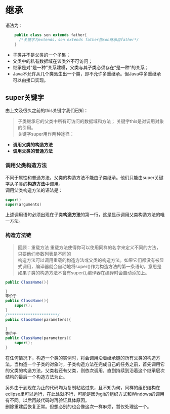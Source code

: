 # 继承
语法为：  
```java
    public class son extends father{
      /*关键字为extends，son extends father指son继承自father*/      
    }
```
* 子类并不是父类的一个子集；
* 父类中的私有数据域在该类外不可访问；
* 继承是对“是一种”关系建模，父类与其子类必须存在“是一种”的关系；
* Java不允许从几个类派生出一个类，即不允许多重继承。但Java中多重继承可以由接口实现。  
## super关键字
由上文及很久之前的this关键字我们已知：
>子类继承它的父类中所有可访问的数据域和方法；
>关键字this是对调用对象的引用。  
关键字super用作两种途径：
* **调用父类的构造方法**  
* **调用父类的普通方法**
### 调用父类构造方法
不同于属性和普通方法，父类的构造方法不能由子类继承。他们只能由super关键字从子类的**构造方法**中调用。  
调用父类构造方法的语法是：
```java
super()  
super(arguments)  
```
上述调用语句必须出现在子类**构造方法**的第一行，这是显示调用父类构造方法的唯一方法。  

### 构造方法链  
>回顾：重载方法
>重载方法使得你可以使用同样的名字来定义不同的方法，只要他们参数列表是不同的  
构造方法可以调用重载的构造方法或父类的构造方法。如果它们都没有被显式调用，编译器就会自动地将super()作为构造方法的第一条语句。意思是如果子类的构造方法不含有super(),编译器在编译时会自动添加上。
```java  
public ClassName(){

}  
等价于  
public ClassName(){
    super();
}
/**********************/
public ClassName(parameters){

}  
等价于  
public ClassName(parameters){
    super();
}

```
在任何情况下，构造一个类的实例时，将会调用沿着继承链的所有父类的构造方法。当构造一个子类的对象时，子类构造方法在完成自己的任务之前，首先调用它的父类的构造方法，父类若还有父类，则依次调用，直到持续到沿着这个继承层次结构的最后一个构造方法为止。  


另外由于到现在为止的代码均为复制粘贴过来，且不知为何，同样的组织结构在eclipse里可以运行，在此处就不行，可能是因为git的组织方式和Windows的调用有不同。以后再敲代码时再验证具体原因。  
删除重建后恢复正常。但想必别的也会像这次一样麻烦，暂仅处理这一个。